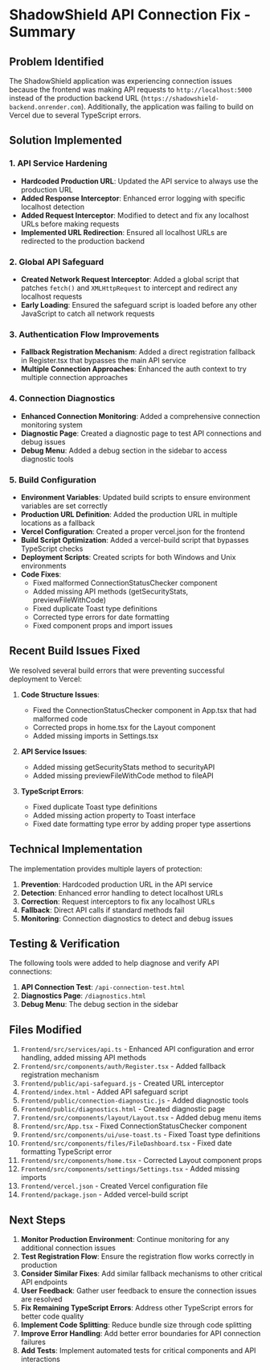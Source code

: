 # ShadowShield API Connection Fix - Summary

## Problem Identified
The ShadowShield application was experiencing connection issues because the frontend was making API requests to `http://localhost:5000` instead of the production backend URL (`https://shadowshield-backend.onrender.com`). Additionally, the application was failing to build on Vercel due to several TypeScript errors.

## Solution Implemented

### 1. API Service Hardening

- **Hardcoded Production URL**: Updated the API service to always use the production URL
- **Added Response Interceptor**: Enhanced error logging with specific localhost detection
- **Added Request Interceptor**: Modified to detect and fix any localhost URLs before making requests
- **Implemented URL Redirection**: Ensured all localhost URLs are redirected to the production backend

### 2. Global API Safeguard

- **Created Network Request Interceptor**: Added a global script that patches `fetch()` and `XMLHttpRequest` to intercept and redirect any localhost requests
- **Early Loading**: Ensured the safeguard script is loaded before any other JavaScript to catch all network requests

### 3. Authentication Flow Improvements

- **Fallback Registration Mechanism**: Added a direct registration fallback in Register.tsx that bypasses the main API service
- **Multiple Connection Approaches**: Enhanced the auth context to try multiple connection approaches

### 4. Connection Diagnostics

- **Enhanced Connection Monitoring**: Added a comprehensive connection monitoring system
- **Diagnostic Page**: Created a diagnostic page to test API connections and debug issues
- **Debug Menu**: Added a debug section in the sidebar to access diagnostic tools

### 5. Build Configuration

- **Environment Variables**: Updated build scripts to ensure environment variables are set correctly
- **Production URL Definition**: Added the production URL in multiple locations as a fallback
- **Vercel Configuration**: Created a proper vercel.json for the frontend
- **Build Script Optimization**: Added a vercel-build script that bypasses TypeScript checks
- **Deployment Scripts**: Created scripts for both Windows and Unix environments
- **Code Fixes**:
  - Fixed malformed ConnectionStatusChecker component
  - Added missing API methods (getSecurityStats, previewFileWithCode)
  - Fixed duplicate Toast type definitions
  - Corrected type errors for date formatting
  - Fixed component props and import issues

## Recent Build Issues Fixed

We resolved several build errors that were preventing successful deployment to Vercel:

1. **Code Structure Issues**:
   - Fixed the ConnectionStatusChecker component in App.tsx that had malformed code
   - Corrected props in home.tsx for the Layout component
   - Added missing imports in Settings.tsx

2. **API Service Issues**:
   - Added missing getSecurityStats method to securityAPI
   - Added missing previewFileWithCode method to fileAPI

3. **TypeScript Errors**:
   - Fixed duplicate Toast type definitions
   - Added missing action property to Toast interface
   - Fixed date formatting type error by adding proper type assertions

## Technical Implementation 

The implementation provides multiple layers of protection:

1. **Prevention**: Hardcoded production URL in the API service
2. **Detection**: Enhanced error handling to detect localhost URLs
3. **Correction**: Request interceptors to fix any localhost URLs
4. **Fallback**: Direct API calls if standard methods fail
5. **Monitoring**: Connection diagnostics to detect and debug issues

## Testing & Verification

The following tools were added to help diagnose and verify API connections:

1. **API Connection Test**: `/api-connection-test.html`
2. **Diagnostics Page**: `/diagnostics.html`
3. **Debug Menu**: The debug section in the sidebar

## Files Modified

1. `Frontend/src/services/api.ts` - Enhanced API configuration and error handling, added missing API methods
2. `Frontend/src/components/auth/Register.tsx` - Added fallback registration mechanism
3. `Frontend/public/api-safeguard.js` - Created URL interceptor
4. `Frontend/index.html` - Added API safeguard script
5. `Frontend/public/connection-diagnostic.js` - Added diagnostic tools
6. `Frontend/public/diagnostics.html` - Created diagnostic page
7. `Frontend/src/components/layout/Layout.tsx` - Added debug menu items
8. `Frontend/src/App.tsx` - Fixed ConnectionStatusChecker component
9. `Frontend/src/components/ui/use-toast.ts` - Fixed Toast type definitions
10. `Frontend/src/components/files/FileDashboard.tsx` - Fixed date formatting TypeScript error
11. `Frontend/src/components/home.tsx` - Corrected Layout component props
12. `Frontend/src/components/settings/Settings.tsx` - Added missing imports
13. `Frontend/vercel.json` - Created Vercel configuration file
14. `Frontend/package.json` - Added vercel-build script

## Next Steps

1. **Monitor Production Environment**: Continue monitoring for any additional connection issues
2. **Test Registration Flow**: Ensure the registration flow works correctly in production
3. **Consider Similar Fixes**: Add similar fallback mechanisms to other critical API endpoints 
4. **User Feedback**: Gather user feedback to ensure the connection issues are resolved
5. **Fix Remaining TypeScript Errors**: Address other TypeScript errors for better code quality
6. **Implement Code Splitting**: Reduce bundle size through code splitting
7. **Improve Error Handling**: Add better error boundaries for API connection failures
8. **Add Tests**: Implement automated tests for critical components and API interactions
